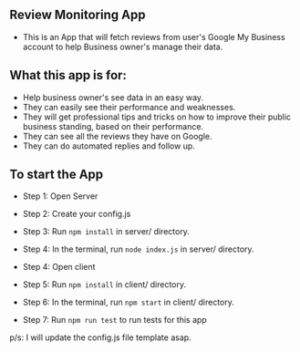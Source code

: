 ## Review Monitoring App
- This is an App that will fetch reviews from user's Google My Business account to help Business owner's manage their data.

## What this app is for:
- Help business owner's see data in an easy way.
- They can easily see their performance and weaknesses.
- They will get professional tips and tricks on how to improve their public business standing, based on their performance.
- They can see all the reviews they have on Google.
- They can do automated replies and follow up.


## To start the App

- Step 1: Open Server

- Step 2: Create your config.js

- Step 3: Run `npm install` in server/ directory.

- Step 4: In the terminal, run `node index.js` in server/ directory.

- Step 4: Open client

- Step 5: Run `npm install` in client/ directory.

- Step 6: In the terminal, run `npm start` in client/ directory.

- Step 7: Run `npm run test` to run tests for this app


p/s: I will update the config.js file template asap.